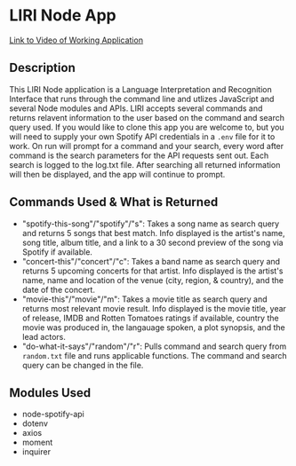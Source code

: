 # LIRI Node App 

[Link to Video of Working Application](https://drive.google.com/open?id=1cAh5j2djD8mYtS79xvJZlUpspg8N5B15)

## Description
This LIRI Node application is a Language Interpretation and Recognition Interface that runs through the command line and utlizes JavaScript and several Node modules and APIs. LIRI accepts several commands and returns relavent information to the user based on the command and search query used. If you would like to clone this app you are welcome to, but you will need to supply your own Spotify API credentials in a `.env` file for it to work. On run will prompt for a command and your search, every word after command is the search parameters for the API requests sent out. Each search is logged to the log.txt file. After searching all returned information will then be displayed, and the app will continue to prompt.

## Commands Used & What is Returned
- "spotify-this-song"/"spotify"/"s": Takes a song name as search query and returns 5 songs that best match. Info displayed is the artist's name, song title, album title, and a link to a 30 second preview of the song via Spotify if available.
- "concert-this"/"concert"/"c": Takes a band name as search query and returns 5 upcoming concerts for that artist. Info displayed is the artist's name, name and location of the venue (city, region, & country), and the date of the concert. 
- "movie-this"/"movie"/"m": Takes a movie title as search query and returns most relevant movie result. Info displayed is the movie title, year of release, IMDB and Rotten Tomatoes ratings if available, country the movie was produced in, the langauage spoken, a plot synopsis, and the lead actors.
- "do-what-it-says"/"random"/"r": Pulls command and search query from `random.txt` file and runs applicable functions. The command and search query can be changed in the file.

## Modules Used
- node-spotify-api
- dotenv
- axios
- moment
- inquirer